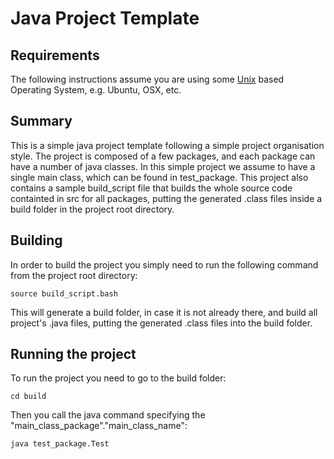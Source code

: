 # Java Project Template

## Requirements

The following instructions assume you are using some [Unix](https://en.wikipedia.org/wiki/Unix) based Operating System, e.g. Ubuntu, OSX, etc.

## Summary

This is a simple java project template following a simple project organisation style. The project is composed of a few packages, and each package can have a number of java classes. In this simple project we assume to have a single main class, which can be found in test_package. This project also contains a sample build_script file that builds the whole source code containted in src for all packages, putting the generated .class files inside a build folder in the project root directory.

## Building

In order to build the project you simply need to run the following command from the project root directory:

```
source build_script.bash
```

This will generate a build folder, in case it is not already there, and build all project's .java files, putting the generated .class files into the build folder.

## Running the project

To run the project you need to go to the build folder:
```
cd build
```

Then you call the java command specifying the "main_class_package"."main_class_name":

```
java test_package.Test
```





